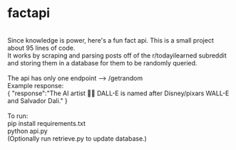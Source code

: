 # factapi
<br/>
Since knowledge is power, here's a fun fact api. This is a small project about 95 lines of code.
<br>
It works by scraping and parsing posts off of the r/todayilearned subreddit and storing them in a database for them to be randomly queried.
<br>
<br>
The api has only one endpoint --> /getrandom
<br>
Example response:
<br/>
{
    "response":"The AI artist 👩‍🎨 DALL-E is named after Disney/pixars WALL-E and Salvador Dali."
}
<br>
<br>
To run:
<br>
pip install requirements.txt
<br>
python api.py
<br>
(Optionally run retrieve.py to update database.)
